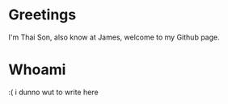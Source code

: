 # Greetings

I'm Thai Son, also know at James, welcome to my Github page.

# Whoami
:( i dunno wut to write here
<!---
thaisonho/thaisonho is a ✨ special ✨ repository because its `README.md` (this file) appears on your GitHub profile.
You can click the Preview link to take a look at your changes.
--->
